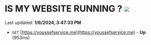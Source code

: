 # IS MY WEBSITE RUNNING ? [![](https://img.shields.io/static/v1?label=Sponsor&message=%E2%9D%A4&logo=GitHub&color=%23fe8e86)](https://github.com/sponsors/<username>)

Last updated: **1/6/2024, 3:47:33 PM**

- `GET` [https://youssefservice.me](https://youssefservice.me) - **Up** (953ms)
